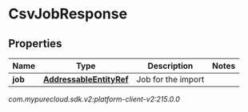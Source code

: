 # CsvJobResponse


## Properties

| Name | Type | Description | Notes |
| ------------ | ------------- | ------------- | ------------- |
| **job** | [**AddressableEntityRef**](AddressableEntityRef) | Job for the import |  |




_com.mypurecloud.sdk.v2:platform-client-v2:215.0.0_
